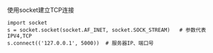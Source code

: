 使用socket建立TCP连接

	import socket
	s = socket.socket(socket.AF_INET, socket.SOCK_STREAM)	# 参数代表IPV4,TCP
    s.connect(('127.0.0.1', 5000))	# 服务器IP、端口号
